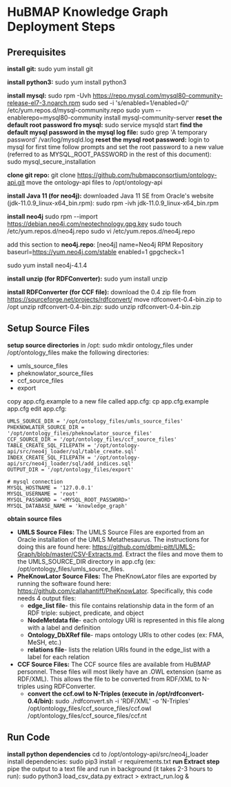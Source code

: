 # HuBMAP Knowledge Graph Deployment Steps

## Prerequisites

**install git:** sudo yum install git

**install python3:** sudo yum install python3

**install mysql:**
sudo rpm -Uvh https://repo.mysql.com/mysql80-community-release-el7-3.noarch.rpm
sudo sed -i 's/enabled=1/enabled=0/' /etc/yum.repos.d/mysql-community.repo
sudo yum --enablerepo=mysql80-community install mysql-community-server
**reset the default root password fro mysql:**
sudo service mysqld start
**find the default mysql password in the mysql log file:** sudo grep 'A temporary password' /var/log/mysqld.log
**reset the mysql root password:** 
login to mysql for first time follow prompts and set the root password to a new value (referred to as MYSQL_ROOT_PASSWORD in the rest of this document):
sudo mysql_secure_installation


**clone git repo:** git clone https://github.com/hubmapconsortium/ontology-api.git
move the ontology-api files to /opt/ontology-api

**install Java 11 (for neo4j):** downloaded Java 11 SE from Oracle's website (jdk-11.0.9_linux-x64_bin.rpm):
sudo rpm -ivh jdk-11.0.9_linux-x64_bin.rpm

**install neo4j**
sudo rpm --import https://debian.neo4j.com/neotechnology.gpg.key
sudo touch /etc/yum.repos.d/neo4j.repo
sudo vi /etc/yum.repos.d/neo4j.repo

add this section to **neo4j.repo**:
[neo4j]
name=Neo4j RPM Repository
baseurl=https://yum.neo4j.com/stable
enabled=1
gpgcheck=1

sudo yum install neo4j-4.1.4

**install unzip (for RDFConverter):** sudo yum install unzip 

**install RDFConverter (for CCF file):**
download the 0.4 zip file from https://sourceforge.net/projects/rdfconvert/
move rdfconvert-0.4-bin.zip to /opt
unzip rdfconvert-0.4-bin.zip: sudo unzip rdfconvert-0.4-bin.zip 

## Setup Source Files

**setup source directories**
in /opt: sudo mkdir ontology_files
under /opt/ontology_files make the following directories:
* umls_source_files
* pheknowlator_source_files
* ccf_source_files
* export

copy app.cfg.example to a new file called app.cfg: cp app.cfg.example app.cfg
edit app.cfg:

```
UMLS_SOURCE_DIR = '/opt/ontology_files/umls_source_files'
PHEKNOWLATER_SOURCE_DIR = '/opt/ontology_files/pheknowlator_source_files'
CCF_SOURCE_DIR = '/opt/ontology_files/ccf_source_files'
TABLE_CREATE_SQL_FILEPATH = '/opt/ontology-api/src/neo4j_loader/sql/table_create.sql'
INDEX_CREATE_SQL_FILEPATH = '/opt/ontology-api/src/neo4j_loader/sql/add_indices.sql'
OUTPUT_DIR = '/opt/ontology_files/export'

# mysql connection
MYSQL_HOSTNAME = '127.0.0.1'
MYSQL_USERNAME = 'root'
MYSQL_PASSWORD = '<MYSQL_ROOT_PASSWORD>'
MYSQL_DATABASE_NAME = 'knowledge_graph'
```

**obtain source files**
* **UMLS Source Files:** The UMLS Source Files are exported from an Oracle installation of the UMLS Metathesaurus.  The instructions for doing this are found here: https://github.com/dbmi-pitt/UMLS-Graph/blob/master/CSV-Extracts.md.  Extract the files and move them to the UMLS_SOURCE_DIR directory in app.cfg (ex: /opt/ontology_files/umls_source_files.
* **PheKnowLator Source Files:** The PheKnowLator files are exported by running the software found here: https://github.com/callahantiff/PheKnowLator.  Specifically, this code needs 4 output files:
  * **edge_list file**- this file contains relationship data in the form of an RDF triple: subject, predicate, and object
  * **NodeMetdata file**- each ontology URI is represented in this file along with a label and definition
  * **Ontology_DbXRef file**- maps ontology URIs to other codes (ex: FMA, MeSH, etc.)
  * **relations file**- lists the relation URIs found in the edge_list with a label for each relation
* **CCF Source Files:** The CCF source files are available from HuBMAP personnel.  These files will most likely have an .OWL extension (same as RDF/XML).  This allows the file to be converted from RDF/XML to N-triples using RDFConverter.
  * **convert the ccf.owl to N-Triples (execute in /opt/rdfconvert-0.4/bin):** sudo ./rdfconvert.sh -i 'RDF/XML' -o 'N-Triples' /opt/ontology_files/ccf_source_files/ccf.owl /opt/ontology_files/ccf_source_files/ccf.nt
 
## Run Code
**install python dependencies**
cd to /opt/ontology-api/src/neo4j_loader
install dependencies: sudo pip3 install -r requirements.txt
**run Extract step**
pipe the output to a text file and run in background (it takes 2-3 hours to run): 
sudo python3 load_csv_data.py extract > extract_run.log &


